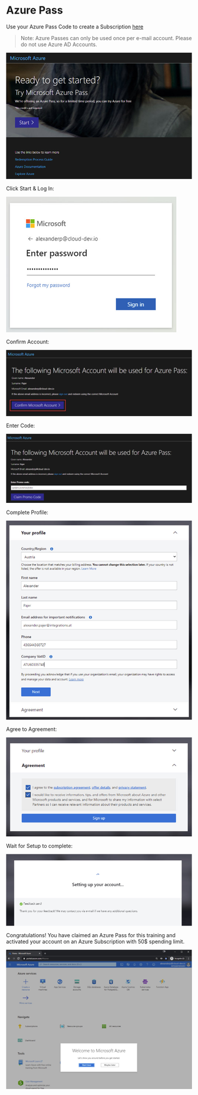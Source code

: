 # Azure Pass

Use your Azure Pass Code to create a Subscription [here](https://www.microsoftazurepass.com/)

> Note: Azure Passes can only be used once per e-mail account. Please do not use Azure AD Accounts.

![azure-pass](_images/azure-pass.jpg)

Click Start & Log In:

![azure-pass](_images/log-in.jpg)

Confirm Account:

![azure-pass](_images/account-confirm.jpg)

Enter Code:

![azure-pass](_images/promo-code.jpg)

Complete Profile:

![azure-pass](_images/complete-profile.jpg)

Agree to Agreement:

![azure-pass](_images/agreement.jpg)

Wait for Setup to complete:

![azure-pass](_images/acct-setup.jpg)

Congratulations! You have claimed an Azure Pass for this training and activated your account on an Azure Subscription with 50$ spending limit.

![azure-pass](_images/azure-welcome.jpg)

